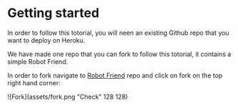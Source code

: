 # Getting started 
In order to follow this totorial, you will neen an existing Github repo that you want to deploy on Heroku.

We have made one repo that you can fork to follow this totorial, it contains a simple Robot Friend.

In order to fork navigate to [Robot Friend](https://github.com/c-cret/css-robot) repo and click on fork on the top right hand corner:

 ![Fork](assets/fork.png "Check" 128 128)

